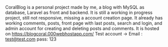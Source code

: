 CoralBlog is a personal project made by me, a blog with MySQL as database, Laravel as front and backend.
It is still a working in progress project, still not responsive, missing a account creation page.
It already has working comments, posts, front page with last posts, search and login, and admin account for creating and deleting posts and comments.
It is hosted on https://blogcoral.000webhostapp.com/
Test account -> Email : test@test.com pass: 123
